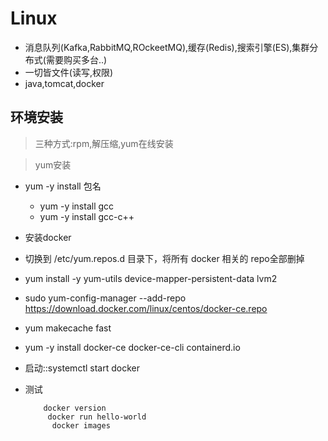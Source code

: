 # Linux
- 消息队列(Kafka,RabbitMQ,ROckeetMQ),缓存(Redis),搜索引擎(ES),集群分布式(需要购买多台..)
- 一切皆文件(读写,权限)
- java,tomcat,docker




## 环境安装
> 三种方式:rpm,解压缩,yum在线安装
> 




> yum安装
- yum -y install 包名  
    - yum -y install gcc
    - yum -y install gcc-c++
    
- 安装docker
  
- 切换到 /etc/yum.repos.d 目录下，将所有 docker 相关的 repo全部删掉
- yum install -y yum-utils device-mapper-persistent-data lvm2
- sudo yum-config-manager --add-repo https://download.docker.com/linux/centos/docker-ce.repo

- yum makecache fast
- yum -y install docker-ce docker-ce-cli containerd.io
- 启动::systemctl start docker
  
- 测试
  
    ```
        docker version
         docker run hello-world
          docker images
    
    ```
